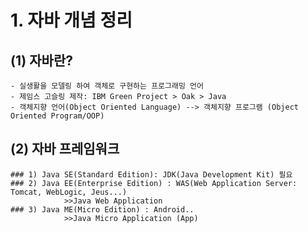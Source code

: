 # 1. 자바 개념 정리

## (1) 자바란?
	- 실생활을 모델링 하여 객체로 구현하는 프로그래밍 언어
	- 제임스 고슬링 제작: IBM Green Project > Oak > Java
	- 객체지향 언어(Object Oriented Language) --> 객체지향 프로그램 (Object Oriented Program/OOP)
	
## (2) 자바 프레임워크
	### 1) Java SE(Standard Edition): JDK(Java Development Kit) 필요
	### 2) Java EE(Enterprise Edition) : WAS(Web Application Server: Tomcat, WebLogic, Jeus...)
				>>Java Web Application
	### 3) Java ME(Micro Edition) : Android..
				>>Java Micro Application (App)